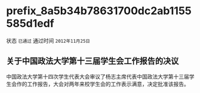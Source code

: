 # prefix\_8a5b34b78631700dc2ab1155585d1edf

状态 `已通过` 通过时间 `2012年11月25日`

## 关于中国政法大学第十三届学生会工作报告的决议

中国政法大学第十四次学生代表大会审议了杨志主席代表中国政法大学第十三届学生会作的工作报告，大会对两年来校学生会的工作表示满意，决定批准该报告。

